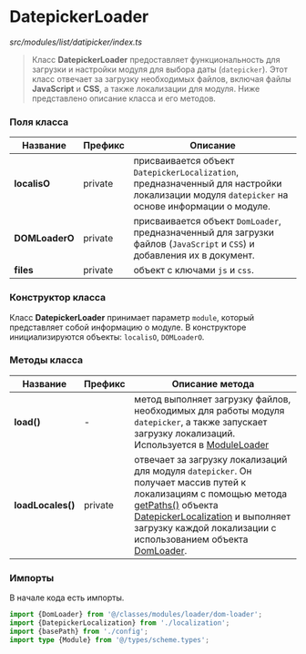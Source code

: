 # DatepickerLoader

_src/modules/list/datipicker/index.ts_

> Класс **DatepickerLoader** предоставляет функциональность для загрузки и настройки модуля для выбора даты (`datepicker`). Этот класс отвечает за загрузку необходимых файлов, включая файлы **JavaScript** и **CSS**, а также локализации для модуля. Ниже представлено описание класса и его методов.

### Поля класса

| Название       | Префикс  | Описание                                                                                                                                    |
|----------------|----------|---------------------------------------------------------------------------------------------------------------------------------------------|
| **localisO**   | private  | присваивается объект `DatepickerLocalization`, предназначенный для настройки локализации модуля `datepicker` на основе информации о модуле. |
| **DOMLoaderO** | private  | присваивается объект `DomLoader`, предназначенный для загрузки файлов (`JavaScript` и `CSS`) и добавления их в документ.                    |
| **files**      | private  | объект с ключами `js` и `css`.                                                                                                              |

### Конструктор класса

Класс **DatepickerLoader** принимает параметр `module`, который представляет собой информацию о модуле. В конструкторе инициализируются объекты: `localisO`, `DOMLoaderO`.

### Методы класса

| Название          | Префикс | Описание метода                                                                                                                                                                                                                                                                                                                  |
|-------------------|---------|----------------------------------------------------------------------------------------------------------------------------------------------------------------------------------------------------------------------------------------------------------------------------------------------------------------------------------|
| **load()**        | -       | метод выполняет загрузку файлов, необходимых для работы модуля `datepicker`, а также запускает загрузку локализаций. Используется в [ModuleLoader](../../loader/MODULELOADER.md)                                                                                                                                                 |
| **loadLocales()** | private | отвечает за загрузку локализаций для модуля `datepicker`. Он получает массив путей к локализациям с помощью метода [getPaths()](DATEPICKERLOCALIZATION.md) объекта [DatepickerLocalization](DATEPICKERLOCALIZATION.md) и выполняет загрузку каждой локализации с использованием объекта [DomLoader](../../loader/DOMLOADER.md).  |

### Импорты

В начале кода есть импорты.

```ts
import {DomLoader} from '@/classes/modules/loader/dom-loader';
import {DatepickerLocalization} from './localization';
import {basePath} from './config';
import type {Module} from '@/types/scheme.types';
```

